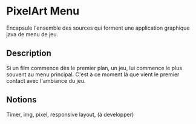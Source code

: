 # PixelArt Menu

Encapsule l'ensemble des sources qui forment une application graphique java de menu de jeu.

## Description

Si un film commence dès le premier plan, un jeu, lui commence le plus souvent au menu principal. C'est à ce moment là que vient le premier contact avec l'ambiance du jeu. 

## Notions

Timer, img, pixel, responsive layout, (à developper)
